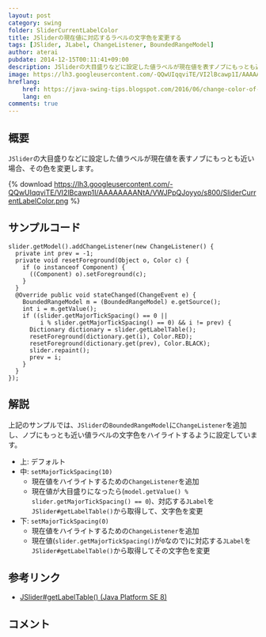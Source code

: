 ```yaml
---
layout: post
category: swing
folder: SliderCurrentLabelColor
title: JSliderの現在値に対応するラベルの文字色を変更する
tags: [JSlider, JLabel, ChangeListener, BoundedRangeModel]
author: aterai
pubdate: 2014-12-15T00:11:41+09:00
description: JSliderの大目盛りなどに設定した値ラベルが現在値を表すノブにもっとも近い場合、その色を変更します。
image: https://lh3.googleusercontent.com/-QQwUIqqviTE/VI2lBcawp1I/AAAAAAAANtA/VWJPpQJoyyo/s800/SliderCurrentLabelColor.png
hreflang:
    href: https://java-swing-tips.blogspot.com/2016/06/change-color-of-label-represents.html
    lang: en
comments: true
---
```

## 概要
`JSlider`の大目盛りなどに設定した値ラベルが現在値を表すノブにもっとも近い場合、その色を変更します。

{% download https://lh3.googleusercontent.com/-QQwUIqqviTE/VI2lBcawp1I/AAAAAAAANtA/VWJPpQJoyyo/s800/SliderCurrentLabelColor.png %}

## サンプルコード
<pre class="prettyprint"><code>slider.getModel().addChangeListener(new ChangeListener() {
  private int prev = -1;
  private void resetForeground(Object o, Color c) {
    if (o instanceof Component) {
      ((Component) o).setForeground(c);
    }
  }
  @Override public void stateChanged(ChangeEvent e) {
    BoundedRangeModel m = (BoundedRangeModel) e.getSource();
    int i = m.getValue();
    if ((slider.getMajorTickSpacing() == 0 ||
         i % slider.getMajorTickSpacing() == 0) &amp;&amp; i != prev) {
      Dictionary dictionary = slider.getLabelTable();
      resetForeground(dictionary.get(i), Color.RED);
      resetForeground(dictionary.get(prev), Color.BLACK);
      slider.repaint();
      prev = i;
    }
  }
});
</code></pre>

## 解説
上記のサンプルでは、`JSlider`の`BoundedRangeModel`に`ChangeListener`を追加し、ノブにもっとも近い値ラベルの文字色をハイライトするように設定しています。

- 上: デフォルト
- 中: `setMajorTickSpacing(10)`
    - 現在値をハイライトするための`ChangeListener`を追加
    - 現在値が大目盛りになったら(`model.getValue() % slider.getMajorTickSpacing() == 0`)、対応する`JLabel`を`JSlider#getLabelTable()`から取得して、文字色を変更
- 下: `setMajorTickSpacing(0)`
    - 現在値をハイライトするための`ChangeListener`を追加
    - 現在値(`slider.getMajorTickSpacing()`が`0`なので)に対応する`JLabel`を`JSlider#getLabelTable()`から取得してその文字色を変更

<!-- dummy comment line for breaking list -->

## 参考リンク
- [JSlider#getLabelTable() (Java Platform SE 8)](https://docs.oracle.com/javase/jp/8/docs/api/javax/swing/JSlider.html#getLabelTable--)

<!-- dummy comment line for breaking list -->

## コメント
